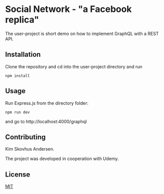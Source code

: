 # Social Network - "a Facebook replica"

The user-project is short demo on how to implement GraphQL with a REST API.

## Installation

Clone the repository and cd into the user-project directory and run

```
npm install

```

## Usage

Run Express.js from the directory folder:

```
npm run dev
```

and go to http://localhost:4000/graphql

## Contributing

Kim Skovhus Andersen.

The project was developed in cooperation with Udemy.

## License

[MIT](https://choosealicense.com/licenses/mit/)
